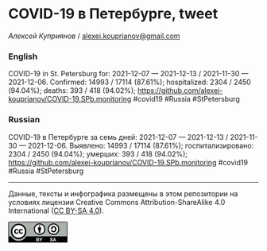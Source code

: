 COVID-19 в Петербурге, tweet
============================

*Алексей Куприянов* /
<a href="mailto:alexei.kouprianov@gmail.com" class="email">alexei.kouprianov@gmail.com</a>

### English

COVID-19 in St. Petersburg for: 2021-12-07 — 2021-12-13 / 2021-11-30 —
2021-12-06. Сonfirmed: 14993 / 17114 (87.61%); hospitalized: 2304 / 2450
(94.04%); deaths: 393 / 418 (94.02%);
<a href="https://github.com/alexei-kouprianov/COVID-19.SPb.monitoring" class="uri">https://github.com/alexei-kouprianov/COVID-19.SPb.monitoring</a>
\#covid19 \#Russia \#StPetersburg

### Russian

COVID-19 в Петербурге за семь дней: 2021-12-07 — 2021-12-13 / 2021-11-30
— 2021-12-06. Выявлено: 14993 / 17114 (87.61%); госпитализировано: 2304
/ 2450 (94.04%); умерших: 393 / 418 (94.02%);
<a href="https://github.com/alexei-kouprianov/COVID-19.SPb.monitoring" class="uri">https://github.com/alexei-kouprianov/COVID-19.SPb.monitoring</a>
\#covid19 \#Russia \#StPetersburg

------------------------------------------------------------------------

Данные, тексты и инфографика размещены в этом репозитории на условиях
лицензии Creative Commons Attribution-ShareAlike 4.0 International ([CC
BY-SA 4.0](https://creativecommons.org/licenses/by-sa/4.0/)).

![](../misc/CC-BY-SA-icon.png "CC-BY-SA")
